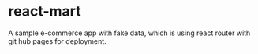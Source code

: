 # react-mart
A sample e-commerce app with fake data, which is using react router with git hub pages for deployment.
